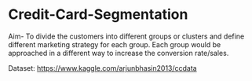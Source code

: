 # Credit-Card-Segmentation
Aim- To divide the customers into different groups or clusters and define different marketing strategy for each group. Each group would be approached in a different way to increase the conversion rate/sales.

Dataset: https://www.kaggle.com/arjunbhasin2013/ccdata
